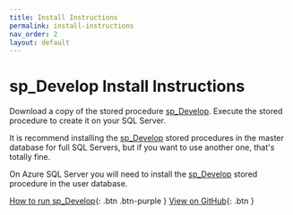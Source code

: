 ```yaml
---
title: Install Instructions
permalink: install-instructions
nav_order: 2
layout: default
---
```


# sp_Develop Install Instructions

Download a copy of the stored procedure [sp_Develop](https://raw.githubusercontent.com/EmergentSoftware/SQL-Server-Assess/master/sp_Develop.sql). Execute the stored procedure to create it on your SQL Server.

It is recommend installing the [sp_Develop](https://raw.githubusercontent.com/EmergentSoftware/SQL-Server-Assess/master/sp_Develop.sql) stored procedures in the master database for full SQL Servers, but if you want to use another one, that's totally fine. 

On Azure SQL Server you will need to install the [sp_Develop](https://raw.githubusercontent.com/EmergentSoftware/SQL-Server-Assess/master/sp_Develop.sql) stored procedure in the user database.

[How to run sp_Develop](usage-instructions){: .btn .btn-purple }
[View on GitHub](https://github.com/EmergentSoftware/SQL-Server-Assess){: .btn }